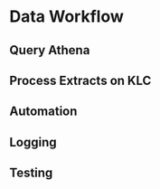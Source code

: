 # Data Workflow

## Query Athena

## Process Extracts on KLC

## Automation

## Logging

## Testing





